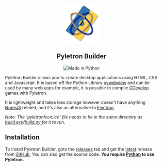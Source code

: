 <p align="center">
  <img src="https://github.com/pyletron/press-kit/blob/main/pyletronShadow.png?raw=true" alt="Pyletron" style="height:128px; width:128px" />  
</p>

## <h2 align="center">Pyletron Builder</h2>

<p align="center">
  <img src="https://img.shields.io/badge/Made_with-Python-blue?logo=python&logoColor=ffd343" alt="Made in Python" />  
</p>

Pyletron Builder allows you to create desktop applications using HTML, CSS and Javascript. It is based off the Python Library [pywebview](https://github.com/r0x0r/pywebview) and can be used by many web apps for example, it is possible to compile [GDevelop](https://www.gdevelop.io) games with Pyletron.

It is lightweight and takes less storage however doesn't have anything [NodeJS](https://github.com/nodejs/node) related, and it's also an alternative to [Electron](https://github.com/electron/electron).

*Note: The 'pyletronIcon.ico' file needs to be in the same directory as [build.exe](https://github.com/pyletron/builder/releases/latest)/[build.py](https://github.com/pyletron/builder/blob/main/build.py) for it to run.*

## Installation
To install Pyletron Builder, goto the [releases](https://github.com/pyletron/builder/releases) tab and get the [latest](https://github.com/pyletron/builder/releases/latest) release from [GitHub](https://github.com), You can also get the source code. **You require [Python](https://www.python.org/) to use Pyletron.**
